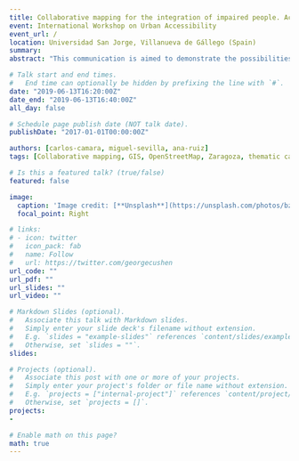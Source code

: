 ```yaml
---
title: Collaborative mapping for the integration of impaired people. Accessible Zaragoza study case
event: International Workshop on Urban Accessibility
event_url: /
location: Universidad San Jorge, Villanueva de Gállego (Spain)
summary:
abstract: "This communication is aimed to demonstrate the possibilities of collaborative mapping as empowering tools for the integration of socially excluded collectives by presenting the Accessible Zaragoza study case. Led by the School of Architecture and Technology at San Jorge University with the close collaboration of Mapeado Collaborativo, Accessible Zaragoza is an action-research project of collaborative mapping about urban accessibility in the city of Zaragoza (Spain) whose main goal is to create an online map intended to improve social integration and living standards of people with functional diversity. Although there are similar experiences with similar goals, our proposal differs in its collaborative and open approach, which has brought us to tightly collaborate with OpenStreetMap community, social organizations like non-profits2 and neighbourhood associations, universities3 and volunteers, as we will further develop."

# Talk start and end times.
#   End time can optionally be hidden by prefixing the line with `#`.
date: "2019-06-13T16:20:00Z"
date_end: "2019-06-13T16:40:00Z"
all_day: false

# Schedule page publish date (NOT talk date).
publishDate: "2017-01-01T00:00:00Z"

authors: [carlos-camara, miguel-sevilla, ana-ruiz]
tags: [Collaborative mapping, GIS, OpenStreetMap, Zaragoza, thematic cartographies, accessibility, disabilities]

# Is this a featured talk? (true/false)
featured: false

image:
  caption: 'Image credit: [**Unsplash**](https://unsplash.com/photos/bzdhc5b3Bxs)'
  focal_point: Right

# links:
# - icon: twitter
#   icon_pack: fab
#   name: Follow
#   url: https://twitter.com/georgecushen
url_code: ""
url_pdf: ""
url_slides: ""
url_video: ""

# Markdown Slides (optional).
#   Associate this talk with Markdown slides.
#   Simply enter your slide deck's filename without extension.
#   E.g. `slides = "example-slides"` references `content/slides/example-slides.md`.
#   Otherwise, set `slides = ""`.
slides: 

# Projects (optional).
#   Associate this post with one or more of your projects.
#   Simply enter your project's folder or file name without extension.
#   E.g. `projects = ["internal-project"]` references `content/project/deep-learning/index.md`.
#   Otherwise, set `projects = []`.
projects:
-

# Enable math on this page?
math: true
---
```

